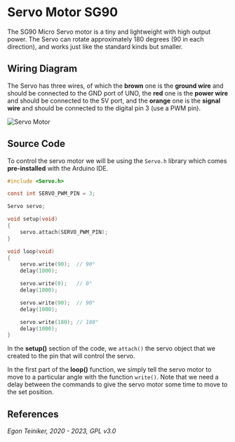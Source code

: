 # Servo Motor SG90

The SG90 Micro Servo motor is a tiny and lightweight with high output power.
The Servo can rotate approximately 180 degrees (90 in each direction), 
and works just like the standard kinds but smaller.

## Wiring Diagram 

The Servo has three wires, of which the **brown** one is the **ground wire** and should be connected to the 
GND port of UNO, the **red** one is the **power wire** and should be connected to the 5V port, and the 
**orange** one is the **signal wire** and should be connected to the digital pin 3 (use a PWM pin).

![Servo Motor](figures/SG90-Servo.png)


## Source Code

To control the servo motor we will be using the `Servo.h` library which comes **pre-installed** with the Arduino IDE.

```C
#include <Servo.h>

const int SERVO_PWM_PIN = 3;

Servo servo;

void setup(void)
{
    servo.attach(SERVO_PWM_PIN); 
} 

void loop(void)
{
    servo.write(90);  // 90°
    delay(1000);

    servo.write(0);   // 0°
    delay(1000);

    servo.write(90);  // 90°
    delay(1000);

    servo.write(180); // 180°
    delay(1000);
}
```
In the **setup()** section of the code, we `attach()` the servo object that we created to the pin that will control the servo. 

In the first part of the **loop()** function, we simply tell the servo motor to move to a particular angle with the 
function `write()`. 
Note that we need a delay between the commands to give the servo motor some time to move to the set position.


## References


*Egon Teiniker, 2020 - 2023, GPL v3.0*
